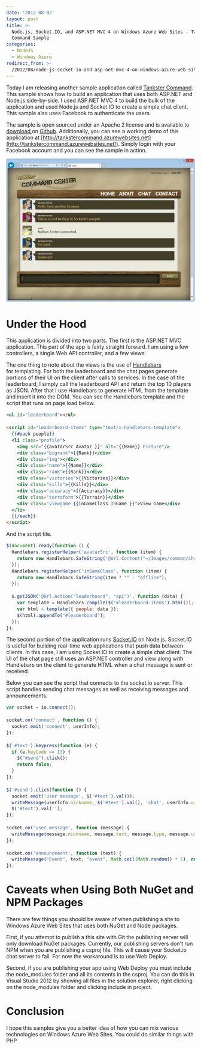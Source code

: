 ```yaml
---
date: '2012-08-02'
layout: post
title: >-
  Node.js, Socket.IO, and ASP.NET MVC 4 on Windows Azure Web Sites - Tankster
  Command Sample
categories:
  - NodeJS
  - Windows Azure
redirect_from: >-
  /2012/08/node-js-socket-io-and-asp-net-mvc-4-on-windows-azure-web-sites-tankster-command-sample/
---
```


Today I am releasing another sample application called [Tankster Command](https://github.com/WindowsAzure-Samples/TanksterCommand). This sample shows how to build an application that uses both ASP.NET and Node.js side-by-side. I used ASP.NET MVC 4 to build the bulk of the application and used Node.js and Socket.IO to create a simple chat client. This sample also uses Facebook to authenticate the users.

The sample is open sourced under an Apache 2 license and is available to [download ](https://github.com/WindowsAzure-Samples/TanksterCommand/zipball/master) on [Github](https://github.com/WindowsAzure-Samples/TanksterCommand). Additionally, you can see a working demo of this application at [http://tankstercommand.azurewebsites.net](http://tankstercommand.azurewebsites.net/). Simply login with your Facebook account and you can see the sample in action.

[![](/images/2012/08/chatpage.png)](/images/2012/08/chatpage.png)

# Under the Hood
This application is divided into two parts. The first is the ASP.NET MVC application. This part of the app is fairly straight forward. I am using a few controllers, a single Web API controller, and a few views.

The one thing to note about the views is the use of [Handlebars ](http://handlebarsjs.com/) for templating. For both the leaderboard and the chat pages generate portions of their UI on the client after calls to services. In the case of the leaderboard, I simply call the leaderboard API and return the top 10 players as JSON. After that I use Handlebars to generate HTML from the template and insert it into the DOM. You can see the Handlebars template and the script that runs on page load below.

```html
<ul id="leaderboard"></ul>

<script id="leaderboard-items" type="text/x-handlebars-template">
  {{#each people}}
  <li class="profile">
    <img src="{{avatarSrc Avatar }}" alt="{{Name}} Picture"/>
    <div class="bigrank">{{Rank}}</div>
    <div class="img"></div>
    <div class="name">{{Name}}</div>
    <div class="rank">{{Rank}}</div>
    <div class="victories">{{Victories}}</div>
    <div class="kills">{{Kills}}</div>
    <div class="accuracy">{{Accuracy}}</div>
    <div class="terraform">{{Terrain}}</div>
    <div class="viewgame {{inGameClass InGame }}">View Game</div>
  </li>
  {{/each}}
</script>
```

And the script file.

```js
$(document).ready(function () {
  Handlebars.registerHelper('avatarSrc', function (item) {
    return new Handlebars.SafeString('@Url.Content("~/Images/common/character")' + item + '.png');
  });
  Handlebars.registerHelper('inGameClass', function (item) {
    return new Handlebars.SafeString(item ? "" : "offline");
  });

  $.getJSON('@Url.Action("leaderboard", "api")', function (data) {
    var template = Handlebars.compile($('#leaderboard-items').html());
    var html = template({ people: data });
    $(html).appendTo("#leaderboard");
  });
});
```

The second portion of the application runs [Socket.IO](http://socket.io/) on Node.js. Socket.IO is useful for building real-time web applications that push data between clients. In this case, I am using Socket.IO to create a simple chat client. The UI of the chat page still uses an ASP.NET controller and view along with Handlebars on the client to generate HTML when a chat message is sent or received.

Below you can see the script that connects to the socket.io server. This script handles sending chat messages as well as receiving messages and announcements.

```js
var socket = io.connect();

socket.on('connect', function () {
  socket.emit('connect', userInfo);
});

$('#text').keypress(function (e) {
  if (e.keyCode == 13) {
    $("#send").click();
    return false;
  }
});

$('#send').click(function () {
  socket.emit('user message', $('#text').val());
  writeMessage(userInfo.nickname, $('#text').val(), 'chat', userInfo.userImageId, userInfo.backgroundColor, true);
  $('#text').val('');
});

socket.on('user message', function (message) {
  writeMessage(message.nickname, message.text, message.type, message.userImageId, message.backgroundColor, message.fromme);
});

socket.on('announcement', function (text) {
  writeMessage("Event", text, "event", Math.ceil(Math.random() * 5), null);
});
```

# Caveats when Using Both NuGet and NPM Packages
There are few things you should be aware of when publishing a site to Windows Azure Web Sites that uses both NuGet and Node packages.

First, if you attempt to publish a this site with Git the publishing server will only download NuGet packages. Currently, our publishing servers don't run NPM when you are publishing a csproj file. This will cause your Socket.io chat server to fail. For now the workaround is to use Web Deploy.

Second, if you are publishing your app using Web Deploy you must include the node_modules folder and all its contents in the csproj. You can do this in Visual Studio 2012 by showing all files in the solution explorer, right clicking on the node_modules folder and clicking include in project.

# Conclusion
I hope this samples give you a better idea of how you can mix various technologies on Windows Azure Web Sites. You could do similar things with PHP

